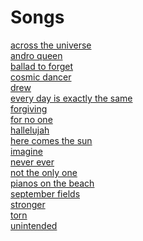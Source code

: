 # Songs
<a href='across_the_universe.html'>across the universe</a><br>
<a href='andro_queen.html'>andro queen</a><br>
<a href='ballad_to_forget.html'>ballad to forget</a><br>
<a href='cosmic_dancer.html'>cosmic dancer</a><br>
<a href='drew.html'>drew</a><br>
<a href='every_day_is_exactly_the_same.html'>every day is exactly the same</a><br>
<a href='forgiving.html'>forgiving</a><br>
<a href='for_no_one.html'>for no one</a><br>
<a href='hallelujah.html'>hallelujah</a><br>
<a href='here_comes_the_sun.html'>here comes the sun</a><br>
<a href='imagine.html'>imagine</a><br>
<a href='never_ever.html'>never ever</a><br>
<a href='not_the_only_one.html'>not the only one</a><br>
<a href='pianos_on_the_beach.html'>pianos on the beach</a><br>
<a href='september_fields.html'>september fields</a><br>
<a href='stronger.html'>stronger</a><br>
<a href='torn.html'>torn</a><br>
<a href='unintended.html'>unintended</a><br>
